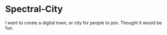 # Spectral-City



I want to create a digital town, or city for people to join. Thought it would be fun.
